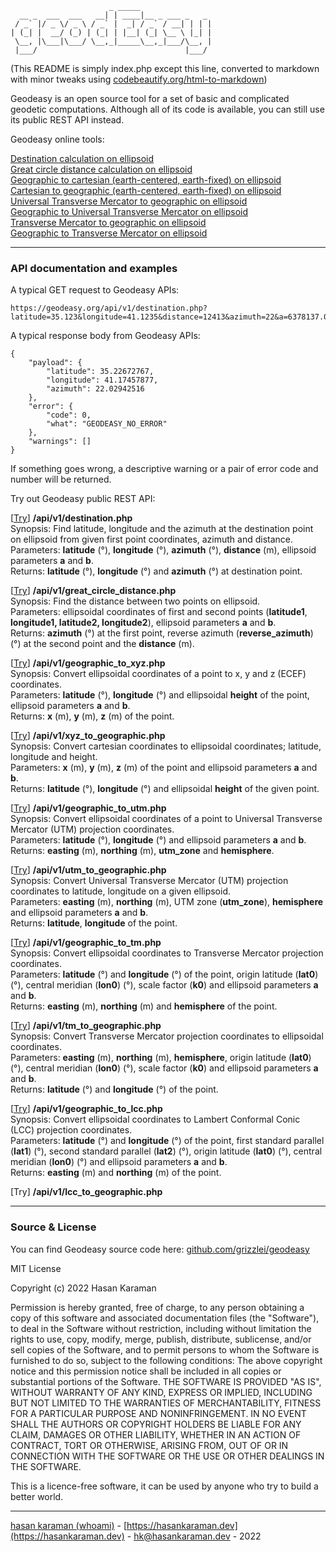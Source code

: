  ```
                       _ _____                
   __ _  ___  ___   __| | ____|__ _ ___ _   _ 
  / _` |/ _ \/ _ \ / _` |  _| / _` / __| | | |
 | (_| |  __/ (_) | (_| | |__| (_| \__ \ |_| |
  \__, |\___|\___/ \__,_|_____\__,_|___/\__, |
  |___/                                 |___/ 
```
(This README is simply index.php except this line, converted to markdown with minor tweaks using [codebeautify.org/html-to-markdown](https://codebeautify.org/html-to-markdown))

Geodeasy is an open source tool for a set of basic and complicated geodetic computations. Although all of its code is available, you can still use its public REST API instead.

Geodeasy online tools:

[Destination calculation on ellipsoid](https://geodeasy.org/tools/destination.html)  
[Great circle distance calculation on ellipsoid](https://geodeasy.org/tools/great_circle_distance.html)  
[Geographic to cartesian (earth-centered, earth-fixed) on ellipsoid](https://geodeasy.org/tools/geographic_to_xyz.html)  
[Cartesian to geographic (earth-centered, earth-fixed) on ellipsoid](https://geodeasy.org/tools/xyz_to_geographic.html)  
[Universal Transverse Mercator to geographic on ellipsoid](https://geodeasy.org/tools/utm_to_geographic.html)  
[Geographic to Universal Transverse Mercator on ellipsoid](https://geodeasy.org/tools/geographic_to_utm.html)  
[Transverse Mercator to geographic on ellipsoid](https://geodeasy.org/tools/tm_to_geographic.html)  
[Geographic to Transverse Mercator on ellipsoid](https://geodeasy.org/tools/geographic_to_tm.html)

* * *

### API documentation and examples

A typical GET request to Geodeasy APIs:

    https://geodeasy.org/api/v1/destination.php?latitude=35.123&longitude=41.1235&distance=12413&azimuth=22&a=6378137.0&b=6356752.314245

  
A typical response body from Geodeasy APIs:

    {
        "payload": {
            "latitude": 35.22672767,
            "longitude": 41.17457877,
            "azimuth": 22.02942516
        },
        "error": {
            "code": 0,
            "what": "GEODEASY_NO_ERROR"
        },
        "warnings": []
    }

  
If something goes wrong, a descriptive warning or a pair of error code and number will be returned.

Try out Geodeasy public REST API:  

\[[Try](https://geodeasy.org/api/v1/destination.php?latitude=35.123&longitude=41.1235&distance=12413&azimuth=22&a=6378137.0&b=6356752.314245)\] **/api/v1/destination.php**  
Synopsis: Find latitude, longitude and the azimuth at the destination point on ellipsoid from given first point coordinates, azimuth and distance.  
Parameters: **latitude** (°), **longitude** (°), **azimuth** (°), **distance** (m), ellipsoid parameters **a** and **b**.  
Returns: **latitude** (°), **longitude** (°) and **azimuth** (°) at destination point.

\[[Try](https://geodeasy.org/api/v1/great_circle_distance.php?latitude1=41.085136&longitude1=29.006844&latitude2=-44.9581658&longitude2=34.1099889&a=6378137.0&b=6356752.314245)\] **/api/v1/great\_circle\_distance.php**  
Synopsis: Find the distance between two points on ellipsoid.  
Parameters: ellipsoidal coordinates of first and second points (**latitude1**, **longitude1, latitude2, longitude2**), ellipsoid parameters **a** and **b**.  
Returns: **azimuth** (°) at the first point, reverse azimuth (**reverse\_azimuth**) (°) at the second point and the **distance** (m).

\[[Try](https://geodeasy.org/api/v1/geographic_to_xyz.php?latitude=35.123&longitude=41.1235&height=100&a=6378137.0&b=6356752.314245)\] **/api/v1/geographic\_to\_xyz.php**  
Synopsis: Convert ellipsoidal coordinates of a point to x, y and z (ECEF) coordinates.  
Parameters: **latitude** (°), **longitude** (°) and ellipsoidal **height** of the point, ellipsoid parameters **a** and **b**.  
Returns: **x** (m), **y** (m), **z** (m) of the point.

\[[Try](https://geodeasy.org/api/v1/xyz_to_geographic.php?x=3934204.2181574507&y=3434867.698830731&z=3649094.041811154&a=6378137.0&b=6356752.314245)\] **/api/v1/xyz\_to\_geographic.php**  
Synopsis: Convert cartesian coordinates to ellipsoidal coordinates; latitude, longitude and height.  
Parameters: **x** (m), **y** (m), **z** (m) of the point and ellipsoid parameters **a** and **b**.  
Returns: **latitude** (°), **longitude** (°) and ellipsoidal **height** of the given point.

\[[Try](https://geodeasy.org/api/v1/geographic_to_utm.php?latitude=35.123&longitude=41.1235&a=6378137.0&b=6356752.314245)\] **/api/v1/geographic\_to\_utm.php**  
Synopsis: Convert ellipsoidal coordinates of a point to Universal Transverse Mercator (UTM) projection coordinates.  
Parameters: **latitude** (°), **longitude** (°) and ellipsoid parameters **a** and **b**.  
Returns: **easting** (m), **northing** (m), **utm\_zone** and **hemisphere**.

\[[Try](https://geodeasy.org/api/v1/utm_to_geographic.php?easting=693497.58&northing=3888747&utm_zone=37&hemisphere=N&a=6378137.0&b=6356752.314245)\] **/api/v1/utm\_to\_geographic.php**  
Synopsis: Convert Universal Transverse Mercator (UTM) projection coordinates to latitude, longitude on a given ellipsoid.  
Parameters: **easting** (m), **northing** (m), UTM zone (**utm\_zone**), **hemisphere** and ellipsoid parameters **a** and **b**.  
Returns: **latitude**, **longitude** of the point.

\[[Try](https://geodeasy.org/api/v1/geographic_to_tm.php?latitude=35.123&longitude=41.1235&a=6378137.0&b=6356752.314245&k0=0.9996&lat0=0.0&lon0=39.0)\] **/api/v1/geographic\_to\_tm.php**  
Synopsis: Convert ellipsoidal coordinates to Transverse Mercator projection coordinates.  
Parameters: **latitude** (°) and **longitude** (°) of the point, origin latitude (**lat0**) (°), central meridian (**lon0**) (°), scale factor (**k0**) and ellipsoid parameters **a** and **b**.  
Returns: **easting** (m), **northing** (m) and **hemisphere** of the point.

\[[Try](https://geodeasy.org/api/v1/tm_to_geographic.php?easting=693497.58&northing=3888747&hemisphere=N&a=6378137.0&b=6356752.314245&lon0=39.0&lat0=0.0&k0=0.9996)\] **/api/v1/tm\_to\_geographic.php**  
Synopsis: Convert Transverse Mercator projection coordinates to ellipsoidal coordinates.  
Parameters: **easting** (m), **northing** (m), **hemisphere**, origin latitude (**lat0**) (°), central meridian (**lon0**) (°), scale factor (**k0**) and ellipsoid parameters **a** and **b**.  
Returns: **latitude** (°) and **longitude** (°) of the point.

\[[Try](https://geodeasy.org/api/v1/geographic_to_lcc.php?a=6378137.0&b=6356752.314245&latitude=41.10487&longitude=29.01887&lat0=30.0&lon0=10.0&lat1=43.0&lat2=62.0)\] **/api/v1/geographic\_to\_lcc.php**  
Synopsis: Convert ellipsoidal coordinates to Lambert Conformal Conic (LCC) projection coordinates.  
Parameters: **latitude** (°) and **longitude** (°) of the point, first standard parallel (**lat1**) (°), second standard parallel (**lat2**) (°), origin latitude (**lat0**) (°), central meridian (**lon0**) (°) and ellipsoid parameters **a** and **b**.  
Returns: **easting** (m) and **northing** (m) of the point.

\[Try\] **/api/v1/lcc\_to\_geographic.php**

* * *

### Source & License

You can find Geodeasy source code here: [github.com/grizzlei/geodeasy](https://github.com/grizzlei/geodeasy)

MIT License

Copyright (c) 2022 Hasan Karaman

Permission is hereby granted, free of charge, to any person obtaining a copy of this software and associated documentation files (the "Software"), to deal in the Software without restriction, including without limitation the rights to use, copy, modify, merge, publish, distribute, sublicense, and/or sell copies of the Software, and to permit persons to whom the Software is furnished to do so, subject to the following conditions: The above copyright notice and this permission notice shall be included in all copies or substantial portions of the Software. THE SOFTWARE IS PROVIDED "AS IS", WITHOUT WARRANTY OF ANY KIND, EXPRESS OR IMPLIED, INCLUDING BUT NOT LIMITED TO THE WARRANTIES OF MERCHANTABILITY, FITNESS FOR A PARTICULAR PURPOSE AND NONINFRINGEMENT. IN NO EVENT SHALL THE AUTHORS OR COPYRIGHT HOLDERS BE LIABLE FOR ANY CLAIM, DAMAGES OR OTHER LIABILITY, WHETHER IN AN ACTION OF CONTRACT, TORT OR OTHERWISE, ARISING FROM, OUT OF OR IN CONNECTION WITH THE SOFTWARE OR THE USE OR OTHER DEALINGS IN THE SOFTWARE.

This is a licence-free software, it can be used by anyone who try to build a better world.

* * *

[hasan karaman (whoami)](https://hasankaraman.dev/whoami) - [https://hasankaraman.dev](https://hasankaraman.dev) - [hk@hasankaraman.dev](mailto:hk@hasankaraman.dev) - 2022